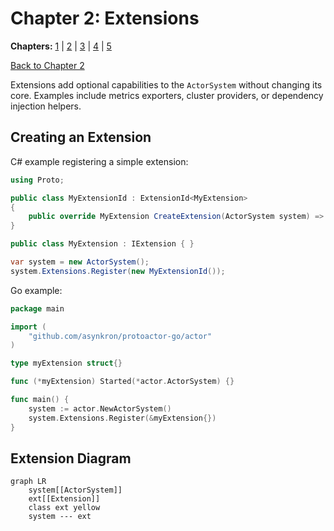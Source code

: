 # Chapter 2: Extensions

**Chapters:** [1](../chapter-1/) | [2](../chapter-2/) | [3](../chapter-3/) | [4](../chapter-4/) | [5](../chapter-5/)

[Back to Chapter 2](../)

Extensions add optional capabilities to the `ActorSystem` without changing its core. Examples include metrics exporters, cluster providers, or dependency injection helpers.

## Creating an Extension

C# example registering a simple extension:

```csharp
using Proto;

public class MyExtensionId : ExtensionId<MyExtension>
{
    public override MyExtension CreateExtension(ActorSystem system) => new MyExtension();
}

public class MyExtension : IExtension { }

var system = new ActorSystem();
system.Extensions.Register(new MyExtensionId());
```

Go example:

```go
package main

import (
    "github.com/asynkron/protoactor-go/actor"
)

type myExtension struct{}

func (*myExtension) Started(*actor.ActorSystem) {}

func main() {
    system := actor.NewActorSystem()
    system.Extensions.Register(&myExtension{})
}
```

## Extension Diagram

```mermaid
graph LR
    system[[ActorSystem]]
    ext[[Extension]]
    class ext yellow
    system --- ext
```
